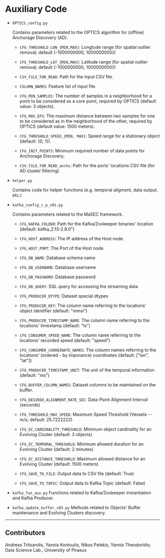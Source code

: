 # Auxiliary Code

  * ```OPTICS_config.py```
    
    Contains parameters related to the OPTICS algorithm for (offline) Anchorage Discovery (AD).

    * ```CFG_THRESHOLD_LON_{MIN,MAX}```: Longtude range (for spatial outlier removal; default {-1000000000, 1000000000})
    * ```CFG_THRESHOLD_LAT_{MIN,MAX}```: Latitude range (for spatial outlier removal; default {-1000000000, 1000000000})

    * ```CSV_FILE_FOR_READ```: Path for the input CSV file.

    * ```COLUMN_NAMES```: Feature list of input file.

    * ```CFG_MIN_SAMPLES```: The number of samples in a neighborhood for a point to be considered as a core point, required by OPTICS (default value: 3 objects). 
   
    * ```CFG_MAX_EPS```: The maximum distance between two samples for one to be considered as in the neighborhood of the other, required by OPTICS (default value: 1500 meters).

    * ```CFG_THRESHOLD_SPEED_{MIN, MAX}```: Speed range for a stationary object (default: {0, 1}).

    * ```CFG_INIT_POINTS```: Minimum required number of data points for Anchorage Discovery.

    * ```CSV_FILE_FOR_READ_anchs```: Path for the ports' locations CSV file (for AD cluster filtering)

  * ```helper.py```

    Contains code for helper functions (e.g. temporal aligment, data output, etc.)

  * ```kafka_config_c_p_v01.py```

    Contains parameters related to the MaSEC framework.

    * ```CFG_KAFKA_FOLDER```: Path for the Kafka/Zookeeper binaries' location (default: kafka_2.13-2.8.0")
    
    * ```CFG_HOST_ADDRESS```: The IP address of the Host node.

    * ```CFG_HOST_PORT```: The Port of the Host node.
  
    * ```CFG_DB_NAME```: Database schema name

    * ```CFG_DB_USERNAME```: Database username
    
    * ```CFG_DB_PASSWORD```: Database password
    
    * ```CFG_DB_QUERY```: SQL query for accessing the streaming data 
    
    * ```CFG_PRODUCER_DTYPE```: Dataset special dtypes
   
    * ```CFG_PRODUCER_KEY```: The column name referring to the locations' object identifier (default: "mmsi")

    * ```CFG_PRODUCER_TIMESTAMP_NAME```: The column name referring to the locations' timestamp (default: "ts")
    
    * ```CFG_CONSUMER_SPEED_NAME```: The column name referring to the locations' recorded speed (default: "speed")

    * ```CFG_CONSUMER_COORDINATE_NAMES```: The column names referring to the locations' (ordered - by imporance) coordinates (default: ["lon", "lat"])

    * ```CFG_PRODUCER_TIMESTAMP_UNIT```: The unit of the temporal information (default: "ms")
    
    * ```CFG_BUFFER_COLUMN_NAMES```: Dataset columns to be maintained on the buffer.
    
    * ```CFG_DESIRED_ALIGNMENT_RATE_SEC```: Data-Point Alignment Interval (seconds)

    * ```CFG_THRESHOLD_MAX_SPEED```: Maximum Speed Threshold (Vessels -- m/s; default: 25.7222222)
    
    * ```CFG_EC_CARDINALITY_THRESHOLD```: Minimum object cardinality for an Evolving Cluster (default: 3 objects)
    
    * ```CFG_EC_TEMPORAL_THRESHOLD```: Minimum allowed duration for an Evolving Cluster (default: 2 minutes)
    
    * ```CFG_EC_DISTANCE_THRESHOLD```: Maximum allowed distance for an Evolving Cluster (default: 1500 meters)

    * ```CFG_SAVE_TO_FILE```: Output data to CSV file (default: True)
    
    * ```CFG_SAVE_TO_TOPIC```: Output data to Kafka Topic (default: False)
    

  * ```kafka_fun_aux.py```
    Functions related to Kafka/Zookeeper instantiation and Kafka Producer.

  * ```kafka_update_buffer_v03.py```
    Methods related to Objects' Buffer maintenance and Evolving Clusters discovery.

---

## Contributors
Andreas Tritsarolis, Yannis Kontoulis, Nikos Pelekis, Yannis Theodoridis; Data Science Lab., University of Piraeus
